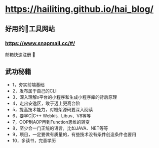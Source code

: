 # https://hailiting.github.io/hai_blog/
## 好用的工具网站
### https://www.snapmail.cc/#/
邮箱快速注册 
## 武功秘籍
* 1，夯实前端基础
* 2，发布属于自己的CLI
* 3，深入理解x平台的小程序和生成小程序库的背后原理
* 4，走出安逸区，敢于迈上更高台阶
* 5，提高技术能力，对框架源码要深入阅读
* 6，要学C|C++ Webkit、Libuv、V8等等
* 7，OOP到AOP再到Function思维的转变
* 8，至少会一门正统的语言，比如JAVA、NET等等
* 9，项目，一定要做有质量的，有些技术没有条件创造条件也要用
* 10，多读书，完善学历